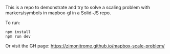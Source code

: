 This is a repo to demonstrate and try to solve a scaling problem with markers/symbols in mapbox-gl in a Solid-JS repo.

To run:

```
npm install
npm run dev
```

Or visit the GH page: https://zimonitrome.github.io/mapbox-scale-problem/